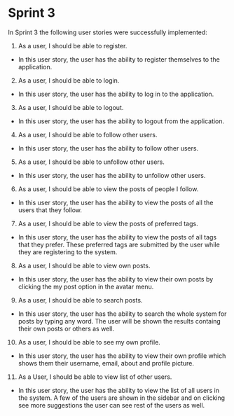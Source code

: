 # Sprint 3

  

In Sprint 3 the following user stories were successfully implemented:
1. As a user, I should be able to register.

* In this user story, the user has the ability to register themselves to the application.

2. As a user, I should be able to login.

* In this user story, the user has the ability to log in to the application.

3. As a user, I should be able to logout.

* In this user story, the user has the ability to logout from the application.

4. As a user, I should be able to follow other users.

* In this user story, the user has the ability to follow other users.

5. As a user, I should be able to unfollow other users.

* In this user story, the user has the ability to unfollow other users.

6. As a user, I should be able to view the posts of people I follow.

* In this user story, the user has the ability to view the posts of all the users that they follow.

7. As a user, I should be able to view the posts of preferred tags.

* In this user story, the user has the ability to view the posts of all tags that they prefer. These preferred tags are submitted by the user while they are registering to the system.

8. As a user, I should be able to view own posts.

* In this user story, the user has the ability to view their own posts by clicking the my post option in the avatar menu.

9. As a user, I should be able to search posts.

* In this user story, the user has the ability to search the whole system for posts by typing any word. The user will be shown the results containg their own posts or others as well.

10. As a user, I should be able to see my own profile.

* In this user story, the user has the ability to view their own profile which shows them their username, email, about and profile picture.

11. As a User, I should be able to view list of other users.

* In this user story, the user has the ability to view the list of all users in the system. A few of the users are shown in the sidebar and on clicking see more suggestions the user can see rest of the users as well.
